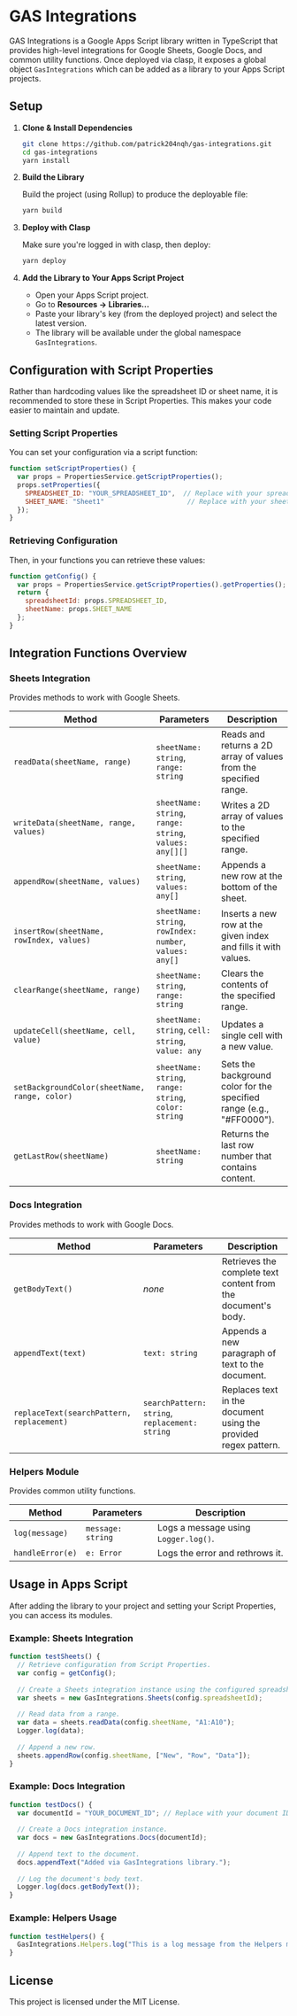 # GAS Integrations

GAS Integrations is a Google Apps Script library written in TypeScript that provides high-level integrations for Google Sheets, Google Docs, and common utility functions. Once deployed via clasp, it exposes a global object `GasIntegrations` which can be added as a library to your Apps Script projects.

## Setup

1. **Clone & Install Dependencies**

   ```bash
   git clone https://github.com/patrick204nqh/gas-integrations.git
   cd gas-integrations
   yarn install
   ```

2. **Build the Library**

   Build the project (using Rollup) to produce the deployable file:

   ```bash
   yarn build
   ```

3. **Deploy with Clasp**

   Make sure you're logged in with clasp, then deploy:

   ```bash
   yarn deploy
   ```

4. **Add the Library to Your Apps Script Project**

   - Open your Apps Script project.
   - Go to **Resources → Libraries…**
   - Paste your library's key (from the deployed project) and select the latest version.
   - The library will be available under the global namespace `GasIntegrations`.

## Configuration with Script Properties

Rather than hardcoding values like the spreadsheet ID or sheet name, it is recommended to store these in Script Properties. This makes your code easier to maintain and update.

### Setting Script Properties

You can set your configuration via a script function:

```js
function setScriptProperties() {
  var props = PropertiesService.getScriptProperties();
  props.setProperties({
    SPREADSHEET_ID: "YOUR_SPREADSHEET_ID",  // Replace with your spreadsheet ID.
    SHEET_NAME: "Sheet1"                     // Replace with your sheet name.
  });
}
```

### Retrieving Configuration

Then, in your functions you can retrieve these values:

```js
function getConfig() {
  var props = PropertiesService.getScriptProperties().getProperties();
  return {
    spreadsheetId: props.SPREADSHEET_ID,
    sheetName: props.SHEET_NAME
  };
}
```

## Integration Functions Overview

### Sheets Integration

Provides methods to work with Google Sheets.

| **Method**                                  | **Parameters**                                                                 | **Description**                                                  |
|---------------------------------------------|--------------------------------------------------------------------------------|------------------------------------------------------------------|
| `readData(sheetName, range)`                | `sheetName: string`, `range: string`                                             | Reads and returns a 2D array of values from the specified range. |
| `writeData(sheetName, range, values)`         | `sheetName: string`, `range: string`, `values: any[][]`                          | Writes a 2D array of values to the specified range.              |
| `appendRow(sheetName, values)`              | `sheetName: string`, `values: any[]`                                             | Appends a new row at the bottom of the sheet.                    |
| `insertRow(sheetName, rowIndex, values)`      | `sheetName: string`, `rowIndex: number`, `values: any[]`                         | Inserts a new row at the given index and fills it with values.     |
| `clearRange(sheetName, range)`              | `sheetName: string`, `range: string`                                             | Clears the contents of the specified range.                      |
| `updateCell(sheetName, cell, value)`          | `sheetName: string`, `cell: string`, `value: any`                                | Updates a single cell with a new value.                          |
| `setBackgroundColor(sheetName, range, color)` | `sheetName: string`, `range: string`, `color: string`                            | Sets the background color for the specified range (e.g., "#FF0000"). |
| `getLastRow(sheetName)`                     | `sheetName: string`                                                              | Returns the last row number that contains content.               |

### Docs Integration

Provides methods to work with Google Docs.

| **Method**                                  | **Parameters**                                              | **Description**                                                       |
|---------------------------------------------|-------------------------------------------------------------|-----------------------------------------------------------------------|
| `getBodyText()`                             | _none_                                                      | Retrieves the complete text content from the document's body.         |
| `appendText(text)`                          | `text: string`                                              | Appends a new paragraph of text to the document.                      |
| `replaceText(searchPattern, replacement)`   | `searchPattern: string`, `replacement: string`              | Replaces text in the document using the provided regex pattern.       |

### Helpers Module

Provides common utility functions.

| **Method**              | **Parameters**         | **Description**                                        |
|-------------------------|------------------------|--------------------------------------------------------|
| `log(message)`          | `message: string`      | Logs a message using `Logger.log()`.                   |
| `handleError(e)`        | `e: Error`             | Logs the error and rethrows it.                        |

## Usage in Apps Script

After adding the library to your project and setting your Script Properties, you can access its modules.

### Example: Sheets Integration

```js
function testSheets() {
  // Retrieve configuration from Script Properties.
  var config = getConfig();
  
  // Create a Sheets integration instance using the configured spreadsheet ID.
  var sheets = new GasIntegrations.Sheets(config.spreadsheetId);
  
  // Read data from a range.
  var data = sheets.readData(config.sheetName, "A1:A10");
  Logger.log(data);
  
  // Append a new row.
  sheets.appendRow(config.sheetName, ["New", "Row", "Data"]);
}
```

### Example: Docs Integration

```js
function testDocs() {
  var documentId = "YOUR_DOCUMENT_ID"; // Replace with your document ID.
  
  // Create a Docs integration instance.
  var docs = new GasIntegrations.Docs(documentId);
  
  // Append text to the document.
  docs.appendText("Added via GasIntegrations library.");
  
  // Log the document's body text.
  Logger.log(docs.getBodyText());
}
```

### Example: Helpers Usage

```js
function testHelpers() {
  GasIntegrations.Helpers.log("This is a log message from the Helpers module.");
}
```

## License

This project is licensed under the MIT License.
